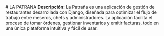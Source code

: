 #   L A  P A T R A N A 
 
 **Descripción:**
La Patraña es una aplicación de gestión de restaurantes desarrollada con Django, diseñada para optimizar el flujo de trabajo entre meseros, chefs y administradores. La aplicación facilita el proceso de tomar órdenes, gestionar inventarios y emitir facturas, todo en una única plataforma intuitiva y fácil de usar.
